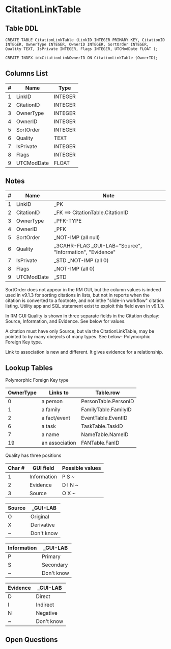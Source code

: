 # CitationLinkTable

## Table DDL

```
CREATE TABLE CitationLinkTable (LinkID INTEGER PRIMARY KEY, CitationID INTEGER, OwnerType INTEGER, OwnerID INTEGER, SortOrder INTEGER, Quality TEXT, IsPrivate INTEGER, Flags INTEGER, UTCModDate FLOAT );

CREATE INDEX idxCitationLinkOwnerID ON CitationLinkTable (OwnerID);
```

## Columns List

| #   | Name       | Type    |
| --- | ---------- | ------- |
| 1   | LinkID     | INTEGER |
| 2   | CitationID | INTEGER |
| 3   | OwnerType  | INTEGER |
| 4   | OwnerID    | INTEGER |
| 5   | SortOrder  | INTEGER |
| 6   | Quality    | TEXT    |
| 7   | IsPrivate  | INTEGER |
| 8   | Flags      | INTEGER |
| 9   | UTCModDate | FLOAT   |

## Notes

| #   | Name       | Note                                                     |
| --- | ---------- | -------------------------------------------------------- |
| 1   | LinkID     | _PK                                                      |
| 2   | CitationID | _FK ==> CitationTable.CitationID                         |
| 3   | OwnerType  | _PFK-TYPE                                                |
| 4   | OwnerID    | _PFK                                                     |
| 5   | SortOrder  | _NOT-IMP (all null)                                      |
| 6   | Quality    | _3CAHR-FLAG _GUI-LAB="Source", "Information", "Evidence" |
| 7   | IsPrivate  | _STD _NOT-IMP (all 0)                                    |
| 8   | Flags      | _NOT-IMP (all 0)                                         |
| 9   | UTCModDate | _STD                                                     |

SortOrder does not appear in the RM GUI, but the column values is indeed used in v9.1.3 for sorting citations in lists,
but not in reports when the citation is converted to a footnote, and not inthe "slide-in workflow" citation listing.
Utility app and SQL statement exist to exploit this field even in v9.1.3.

In RM GUI
Quality is shown in three separate fields in the Citation display:
Source, Information, and Evidence. See below for values.


A citation must have only Source, but via the CitationLinkTable, may be pointed to by many obejects of many types. See below- Polymorphic Foreign Key type.

Link to association is new and different. It gives evidence for a relationship.


## Lookup Tables

Polymorphic Foreign Key type

| OwnerType | Links to       | Table.row            |
| --------- | -------------- | -------------------- |
| 0         | a person       | PersonTable.PersonID |
| 1         | a family       | FamilyTable.FamilyID |
| 2         | a fact/event   | EventTable.EventID   |
| 6         | a task         | TaskTable.TaskID     |
| 7         | a name         | NameTable.NameID     |
| 19        | an association | FANTable.FanID       |


Quality has three positions 

| Char # | GUI field   | Possible values |
| ------ | ----------- | --------------- |
| 1      | Information | P S ~           |
| 2      | Evidence    | D I N ~         |
| 3      | Source      | O X ~           |

| Source | _GUI-LAB   |
| ------ | ---------- |
| O      | Original   |
| X      | Derivative |
| ~      | Don't know |

| Information | _GUI-LAB   |
| ----------- | ---------- |
| P           | Primary    |
| S           | Secondary  |
| ~           | Don't know |

| Evidence | _GUI-LAB   |
| -------- | ---------- |
| D        | Direct     |
| I        | Indirect   |
| N        | Negative   |
| ~        | Don't know |


## Open Questions

